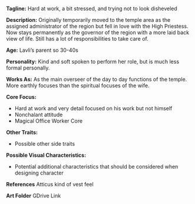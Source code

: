 **Tagline:** Hard at work, a bit stressed, and trying not to look disheveled
  
**Description:** Originally temporarily moved to the temple area as the assigned administrator of the region but fell in love with the High Priestess. Now stays permanently as the governor of the region with a more laid back view of life. Still has a lot of responsibilities to take care of.

**Age:** Lavli’s parent so 30-40s

**Personality:** Kind and soft spoken to perform her role, but is much less formal personally.

**Works As:** As the main overseer of the day to day functions of the temple. More earthly focuses than the spiritual focuses of the wife.

**Core Focus:**
- Hard at work and very detail focused on his work but not himself
- Nonchalant attitude
- Magical Office Worker Core

**Other Traits:**
- Possible other side traits
  
**Possible Visual Characteristics:**
- Potential additional characteristics that should be considered when designing character 

**References**
Atticus kind of vest feel


**Art Folder**
GDrive Link